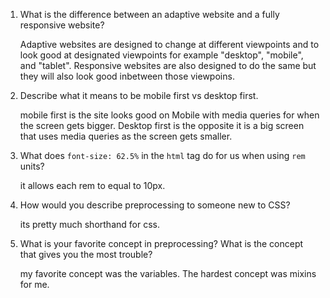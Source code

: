 1. What is the difference between an adaptive website and a fully responsive website?

    Adaptive websites are designed to change at different viewpoints and to look good at designated viewpoints for example "desktop", "mobile", and "tablet".
    Responsive websites are also designed to do the same but they will also look good inbetween those viewpoins. 

2.  Describe what it means to be mobile first vs desktop first.

    mobile first is the site looks good on Mobile with media queries for when the screen gets bigger.  Desktop first is the opposite it is a big screen that uses media queries as the screen gets smaller. 

 3. What does `font-size: 62.5%` in the `html` tag do for us when using `rem` units? 

    it allows each rem to equal to 10px.

4. How would you describe preprocessing to someone new to CSS?

    its pretty much shorthand for css. 

5. What is your favorite concept in preprocessing?  What is the concept that gives you the most trouble?

    my favorite concept was the variables.  The hardest concept was mixins for me. 